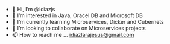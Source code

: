 - 👋 Hi, I’m @idiazjs
- 👀 I’m interested in Java, Oracel DB and Microsoft DB 
- 🌱 I’m currently learning Microservices, Dicker and Cubernets
- 💞️ I’m looking to collaborate on Microservices projects
- 📫 How to reach me ... idiazlarajesus@gmail.com
